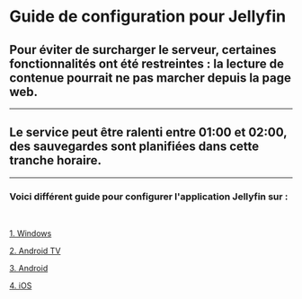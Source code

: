 # Guide de configuration pour Jellyfin

## Pour éviter de surcharger le serveur, certaines fonctionnalités ont été restreintes : la lecture de contenue pourrait ne pas marcher depuis la page web.
---
## Le service peut être ralenti entre 01:00 et 02:00, des sauvegardes sont planifiées dans cette tranche horaire.
---
### Voici différent guide pour configurer l'application Jellyfin sur :
<br>

[1. Windows](https://github.com/jellyfinTV/guide/blob/main/windows.md)

[2. Android TV](https://github.com/jellyfinTV/guide/blob/main/android-tv.md)

[3. Android](https://github.com/jellyfinTV/guide/blob/main/android.md)

[4. iOS](https://github.com/jellyfinTV/guide/blob/main/ios.md)
